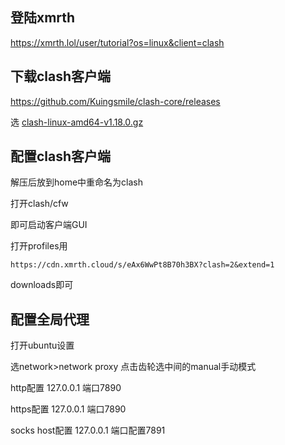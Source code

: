## 登陆xmrth

https://xmrth.lol/user/tutorial?os=linux&client=clash

## 下载clash客户端

https://github.com/Kuingsmile/clash-core/releases

选        [     clash-linux-amd64-v1.18.0.gz      ](https://github.com/Kuingsmile/clash-core/releases/download/1.18/clash-linux-amd64-v1.18.0.gz)

## 配置clash客户端

解压后放到home中重命名为clash

打开clash/cfw

即可启动客户端GUI

打开profiles用

```
https://cdn.xmrth.cloud/s/eAx6WwPt8B70h3BX?clash=2&extend=1
```

downloads即可

## 配置全局代理

打开ubuntu设置

选network>network proxy 点击齿轮选中间的manual手动模式

http配置 127.0.0.1 端口7890

https配置 127.0.0.1 端口7890

socks host配置 127.0.0.1 端口配置7891